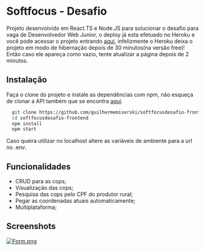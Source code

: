 
# Softfocus - Desafio

Projeto desenvolvido em React.TS e Node.JS para solucionar o desafio para vaga
 de Desenvolvedor Web Junior,
 o deploy já esta efetuado no Heroku e você pode acessar o projeto entrando [aqui](https://softfocusdesafio-frontend.herokuapp.com/),
 infelizmente o Heroku deixa o projeto em modo de hibernação depois de 30 minutos(na versão free)! Então caso ele apareça como vazio,
 tente atualizar a página depois de 2 minutos.


## Instalação

Faça o clone do projeto e instale as dependências com npm,
não esqueça de clonar a API também que se encontra [aqui](https://github.com/guilhermemiserski/softfocusdesafio-backend).

```bash
  git clone https://github.com/guilhermemiserski/softfocusdesafio-frontend.git
  cd softfocusdesafio-frontend
  npm install
  npm start
```
Caso queira utilizar no localhost altere as variáveis de ambiente para a url no .env.
## Funcionalidades

- CRUD para as cops;
- Visualização das cops;
- Pesquisa das cops pelo CPF do produtor rural;
- Pegar as coordenadas atuais automaticamente;
- Multiplataforma;

## Screenshots

[![Form.png](https://i.postimg.cc/pd9t9BdX/Form.png)](https://postimg.cc/LqMWwLfr)
